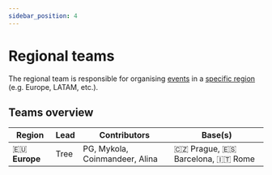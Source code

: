 ```yaml
---
sidebar_position: 4
---
```


# Regional teams

The regional team is responsible for organising [events](/events) in a [specific region](/events#regions) (e.g. Europe, LATAM, etc.).

## Teams overview

| Region | Lead | Contributors | Base(s) |
| --- | --- | --- | --- |
| 🇪🇺 **Europe** | Tree | PG, Mykola, Coinmandeer, Alina | 🇨🇿 Prague, 🇪🇸 Barcelona, 🇮🇹 Rome |